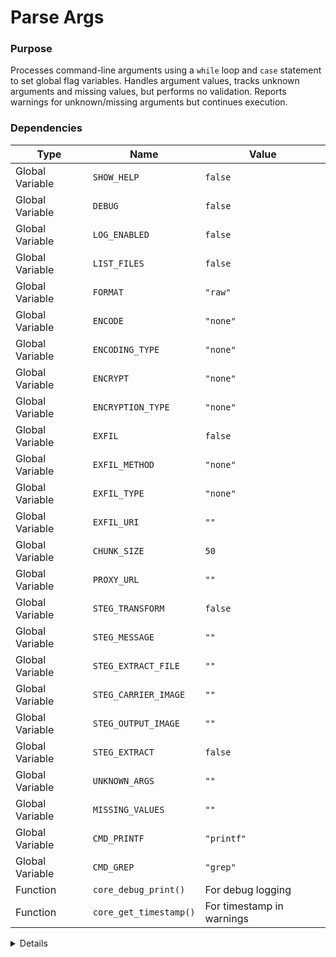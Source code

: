 # Parse Args

### Purpose
Processes command-line arguments using a `while` loop and `case` statement to set global flag variables. Handles argument values, tracks unknown arguments and missing values, but performs no validation. Reports warnings for unknown/missing arguments but continues execution.

### Dependencies
| Type | Name | Value |
|------|------|-------|
| Global Variable | `SHOW_HELP` | `false` |
| Global Variable | `DEBUG` | `false` |
| Global Variable | `LOG_ENABLED` | `false` |
| Global Variable | `LIST_FILES` | `false` |
| Global Variable | `FORMAT` | `"raw"` |
| Global Variable | `ENCODE` | `"none"` |
| Global Variable | `ENCODING_TYPE` | `"none"` |
| Global Variable | `ENCRYPT` | `"none"` |
| Global Variable | `ENCRYPTION_TYPE` | `"none"` |
| Global Variable | `EXFIL` | `false` |
| Global Variable | `EXFIL_METHOD` | `"none"` |
| Global Variable | `EXFIL_TYPE` | `"none"` |
| Global Variable | `EXFIL_URI` | `""` |
| Global Variable | `CHUNK_SIZE` | `50` |
| Global Variable | `PROXY_URL` | `""` |
| Global Variable | `STEG_TRANSFORM` | `false` |
| Global Variable | `STEG_MESSAGE` | `""` |
| Global Variable | `STEG_EXTRACT_FILE` | `""` |
| Global Variable | `STEG_CARRIER_IMAGE` | `""` |
| Global Variable | `STEG_OUTPUT_IMAGE` | `""` |
| Global Variable | `STEG_EXTRACT` | `false` |
| Global Variable | `UNKNOWN_ARGS` | `""` |
| Global Variable | `MISSING_VALUES` | `""` |
| Global Variable | `CMD_PRINTF` | `"printf"` |
| Global Variable | `CMD_GREP` | `"grep"` |
| Function | `core_debug_print()` | For debug logging |
| Function | `core_get_timestamp()` | For timestamp in warnings |

<details>

```shell
core_parse_args() {
    # Track unknown arguments and missing values for error reporting
    UNKNOWN_ARGS=""
    MISSING_VALUES=""
    
    while [ "$#" -gt 0 ]; do
        case "$1" in
            -h|--help)
                SHOW_HELP=true
                ;;
            -d|--debug)
                DEBUG=true
                ;;
            -l|--log)
                LOG_ENABLED=true
                ;;
            --ls)
                LIST_FILES=true
                ;;
            -f|--format|--output-format)
                if [ -n "$2" ] && [ "$2" != "${2#-}" ]; then
                    # Next arg starts with -, so no value provided
                    MISSING_VALUES="$MISSING_VALUES $1"
                elif [ -n "$2" ]; then
                    FORMAT="$2"
                    shift
                else
                    MISSING_VALUES="$MISSING_VALUES $1"
                fi
                ;;
            --encode)
                if [ -n "$2" ] && [ "$2" != "${2#-}" ]; then
                    MISSING_VALUES="$MISSING_VALUES $1"
                elif [ -n "$2" ]; then
                    ENCODE="$2"
                    ENCODING_TYPE="$2"
                    shift
                else
                    MISSING_VALUES="$MISSING_VALUES $1"
                fi
                ;;
            --encrypt)
                if [ -n "$2" ] && [ "$2" != "${2#-}" ]; then
                    MISSING_VALUES="$MISSING_VALUES $1"
                elif [ -n "$2" ]; then
                    ENCRYPT="$2"
                    ENCRYPTION_TYPE="$2"
                    shift
                else
                    MISSING_VALUES="$MISSING_VALUES $1"
                fi
                ;;
            --exfil-dns)
                if [ -n "$2" ] && [ "$2" != "${2#-}" ]; then
                    MISSING_VALUES="$MISSING_VALUES $1"
                elif [ -n "$2" ]; then
                    EXFIL=true
                    EXFIL_METHOD="dns"
                    EXFIL_TYPE="dns"
                    EXFIL_URI="$2"
                    shift
                else
                    MISSING_VALUES="$MISSING_VALUES $1"
                fi
                ;;
            --exfil-http)
                if [ -n "$2" ] && [ "$2" != "${2#-}" ]; then
                    MISSING_VALUES="$MISSING_VALUES $1"
                elif [ -n "$2" ]; then
                    EXFIL=true
                    EXFIL_METHOD="http"
                    EXFIL_TYPE="http"
                    EXFIL_URI="$2"
                    shift
                else
                    MISSING_VALUES="$MISSING_VALUES $1"
                fi
                ;;
            --exfil-uri)
                if [ -n "$2" ] && [ "$2" != "${2#-}" ]; then
                    MISSING_VALUES="$MISSING_VALUES $1"
                elif [ -n "$2" ]; then
                    EXFIL=true
                    EXFIL_TYPE="uri"
                    EXFIL_URI="$2"
                    # Determine method based on URI format (will be validated later)
                    if "$CMD_PRINTF"  "$2" | $CMD_GREP -q "^http"; then
                        EXFIL_METHOD="http"
                    else
                        EXFIL_METHOD="dns"
                    fi
                    shift
                else
                    MISSING_VALUES="$MISSING_VALUES $1"
                fi
                ;;
            --chunk-size)
                if [ -n "$2" ] && [ "$2" != "${2#-}" ]; then
                    MISSING_VALUES="$MISSING_VALUES $1"
                elif [ -n "$2" ]; then
                    CHUNK_SIZE="$2"
                    shift
                else
                    MISSING_VALUES="$MISSING_VALUES $1"
                fi
                ;;
            --proxy)
                if [ -n "$2" ] && [ "$2" != "${2#-}" ]; then
                    MISSING_VALUES="$MISSING_VALUES $1"
                elif [ -n "$2" ]; then
                    PROXY_URL="$2"
                    shift
                else
                    MISSING_VALUES="$MISSING_VALUES $1"
                fi
                ;;
            --exfil-method)
                if [ -n "$2" ] && [ "$2" != "${2#-}" ]; then
                    MISSING_VALUES="$MISSING_VALUES $1"
                elif [ -n "$2" ]; then
                    EXFIL_METHOD="$2"
                    EXFIL_TYPE="$2"
                    shift
                else
                    MISSING_VALUES="$MISSING_VALUES $1"
                fi
                ;;
            --steganography)
                STEG_TRANSFORM=true
                ;;
            --steg-message)
                if [ -n "$2" ] && [ "$2" != "${2#-}" ]; then
                    MISSING_VALUES="$MISSING_VALUES $1"
                elif [ -n "$2" ]; then
                    STEG_MESSAGE="$2"
                    shift
                else
                    MISSING_VALUES="$MISSING_VALUES $1"
                fi
                ;;
            --steg-input)
                if [ -n "$2" ] && [ "$2" != "${2#-}" ]; then
                    MISSING_VALUES="$MISSING_VALUES $1"
                elif [ -n "$2" ]; then
                    STEG_EXTRACT_FILE="$2"
                    shift
                else
                    MISSING_VALUES="$MISSING_VALUES $1"
                fi
                ;;
            --steg-carrier)
                if [ -n "$2" ] && [ "$2" != "${2#-}" ]; then
                    MISSING_VALUES="$MISSING_VALUES $1"
                elif [ -n "$2" ]; then
                    STEG_CARRIER_IMAGE="$2"
                    shift
                else
                    MISSING_VALUES="$MISSING_VALUES $1"
                fi
                ;;
            --steg-output)
                if [ -n "$2" ] && [ "$2" != "${2#-}" ]; then
                    MISSING_VALUES="$MISSING_VALUES $1"
                elif [ -n "$2" ]; then
                    STEG_OUTPUT_IMAGE="$2"
                    shift
                else
                    MISSING_VALUES="$MISSING_VALUES $1"
                fi
                ;;
            --steg-extract)
                STEG_EXTRACT=true
                if [ -n "$2" ] && [ ! "$2" = "${2#-}" ]; then
                    STEG_EXTRACT_FILE="./hidden_data.png"
                elif [ -n "$2" ]; then
                    STEG_EXTRACT_FILE="$2"
                    shift
                else
                    STEG_EXTRACT_FILE="./hidden_data.png"
                fi
                ;;
# We need to  accomidate the unknown rgs condiuton for the new args we add from the yaml
# PLACEHOLDER_ARGUMENT_PARSER_OPTIONS
            *)
                # Collect unknown arguments for error reporting
                if [ -z "$UNKNOWN_ARGS" ]; then
                    UNKNOWN_ARGS="$1"
                else
                    UNKNOWN_ARGS="$UNKNOWN_ARGS $1"
                fi
                ;;
        esac
        shift
    done
    
    core_debug_print "Arguments parsed: VERBOSE=$VERBOSE, DEBUG=$DEBUG, FORMAT=$FORMAT, ENCODE=$ENCODE, ENCRYPT=$ENCRYPT"
    
    # Report unknown arguments as warnings but don't exit
    if [ -n "$UNKNOWN_ARGS" ]; then
        "$CMD_PRINTF"  "[WARNING] [%s] Unknown arguments: %s\n" "$(core_get_timestamp)" "$UNKNOWN_ARGS" >&2
    fi
    
    # Report missing values as warnings but don't exit
    if [ -n "$MISSING_VALUES" ]; then
        "$CMD_PRINTF"  "[WARNING] [%s] Arguments missing required values: %s\n" "$(core_get_timestamp)" "$MISSING_VALUES" >&2
    fi
}
```

</details> 